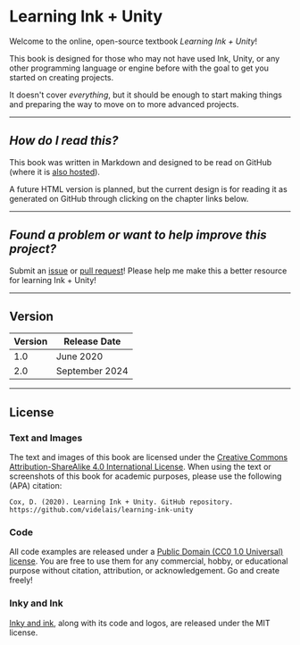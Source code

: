 # Learning Ink + Unity

Welcome to the online, open-source textbook *Learning Ink + Unity*!

This book is designed for those who may not have used Ink, Unity, or any other programming language or engine before with the goal to get you started on creating projects.

It doesn't cover *everything*, but it should be enough to start making things and preparing the way to move on to more advanced projects.

---

## *How do I read this?*

This book was written in Markdown and designed to be read on GitHub (where it is [also hosted](https://github.com/videlais/learning-ink-unity)).

A future HTML version is planned, but the current design is for reading it as generated on GitHub through clicking on the chapter links below.

---

## *Found a problem or want to help improve this project?*

Submit an [issue](https://github.com/videlais/learning-ink-unity/issues) or [pull request](https://github.com/videlais/learning-ink-unity/pulls)! Please help me make this a better resource for learning Ink + Unity!

---

## Version

| Version | Release Date      |
|---------|-------------------|
| 1.0     | June 2020         |
| 2.0     | September 2024    |

---

## License

### Text and Images

The text and images of this book are licensed under the [Creative Commons Attribution-ShareAlike 4.0 International License](https://creativecommons.org/licenses/by-sa/4.0/). When using the text or screenshots of this book for academic purposes, please use the following (APA) citation:

`Cox, D. (2020). Learning Ink + Unity. GitHub repository. https://github.com/videlais/learning-ink-unity`

### Code

All code examples are released under a [Public Domain (CC0 1.0 Universal) license](https://creativecommons.org/publicdomain/zero/1.0/). You are free to use them for any commercial, hobby, or educational purpose without citation, attribution, or acknowledgement. Go and create freely!

### Inky and Ink

[Inky and ink](https://github.com/inkle/inky/), along with its code and logos, are released under the MIT license.
